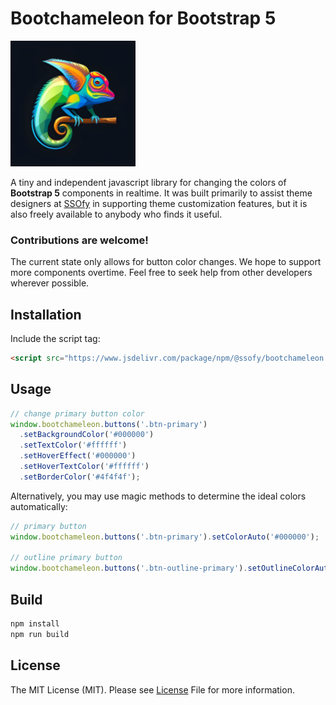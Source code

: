 # Bootchameleon for Bootstrap 5

![](logo.png)

A tiny and independent javascript library for changing the colors of **Bootstrap 5** components in realtime.
It was built primarily to assist theme designers at [SSOfy](https://www.ssofy.com) in supporting theme customization features, but it is also freely available to anybody who finds it useful.

### Contributions are welcome!

The current state only allows for button color changes.
We hope to support more components overtime.
Feel free to seek help from other developers wherever possible.

## Installation

Include the script tag:
```html
<script src="https://www.jsdelivr.com/package/npm/@ssofy/bootchameleon.min.js"></script>
```

## Usage

```javascript
// change primary button color
window.bootchameleon.buttons('.btn-primary')
  .setBackgroundColor('#000000')
  .setTextColor('#ffffff')
  .setHoverEffect('#000000')
  .setHoverTextColor('#ffffff')
  .setBorderColor('#4f4f4f');
```

Alternatively, you may use magic methods to determine the ideal colors automatically:

```javascript
// primary button
window.bootchameleon.buttons('.btn-primary').setColorAuto('#000000');

// outline primary button
window.bootchameleon.buttons('.btn-outline-primary').setOutlineColorAuto('#000000');
```

## Build

```sh
npm install
npm run build
```

## License

The MIT License (MIT). Please see [License](LICENSE) File for more information.
